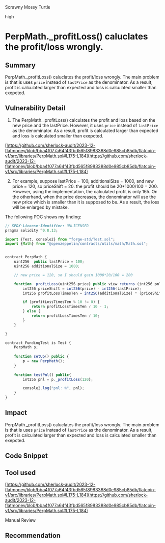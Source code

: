 Scrawny Mossy Turtle

high

# PerpMath._profitLoss() caluclates the profit/loss wrongly.

## Summary
 PerpMath._profitLoss() caluclates the profit/loss wrongly. The main problem is that is uses ``price`` instead of ``lastPrice`` as the denominator. As a result, profit is calculated larger than expected and loss is calculated smaller than exepcted. 

## Vulnerability Detail

1. The  PerpMath._profitLoss() calculates the profit and loss based on the new price and the lastPrice. However, it uses ``price`` instead of ``lastPrice`` as the denominator. As a result, profit is calculated larger than expected and loss is calculated smaller than exepcted. 


[https://github.com/sherlock-audit/2023-12-flatmoney/blob/bba4f077a64f43fbd565f8983388d0e985cb85db/flatcoin-v1/src/libraries/PerpMath.sol#L175-L184](https://github.com/sherlock-audit/2023-12-flatmoney/blob/bba4f077a64f43fbd565f8983388d0e985cb85db/flatcoin-v1/src/libraries/PerpMath.sol#L175-L184)


2. For example, suppose lastPrice = 100, additionalSize = 1000, and new price = 120, so priceShift = 20. the profit should be 20*1000/100 = 200. However, using the implementation, the calculated profit is only 165. On the otherhand, when the price decreases, the donominator will use the new price which is smaller than it is supposed to be. As a result, the loss will be enlarged by mistake. 

The following POC shows my finding: 

```javascript
// SPDX-License-Identifier: UNLICENSED
pragma solidity ^0.8.13;

import {Test, console2} from "forge-std/Test.sol";
import {Math} from "@openzeppelin/contracts/utils/math/Math.sol";


contract PerpMath {
    uint256  public lastPrice = 100;
    uint256 additionalSize = 1000;

    // new price = 120, so I should gain 1000*20/100 = 200

    function _profitLoss(uint256 price) public view returns (int256 pnl) {
        int256 priceShift = int256(price) - int256(lastPrice);
        int256 profitLossTimesTen = int256(additionalSize) * (priceShift) * 10 / int256(price);

        if (profitLossTimesTen % 10 != 0) {
            return profitLossTimesTen / 10 - 1;
        } else {
            return profitLossTimesTen / 10;
        }
    }

}

contract FundingTest is Test {
    PerpMath p;
   
    function setUp() public {
        p = new PerpMath();
    }
   
    function testPnl() public{
        int256 pnl = p._profitLoss(120);

        console2.log("pnl: %", pnl);
    }
}
``` 

## Impact

 PerpMath._profitLoss() caluclates the profit/loss wrongly. The main problem is that is uses ``price`` instead of ``lastPrice`` as the denominator. As a result, profit is calculated larger than expected and loss is calculated smaller than exepcted. 

## Code Snippet

## Tool used

[https://github.com/sherlock-audit/2023-12-flatmoney/blob/bba4f077a64f43fbd565f8983388d0e985cb85db/flatcoin-v1/src/libraries/PerpMath.sol#L175-L184](https://github.com/sherlock-audit/2023-12-flatmoney/blob/bba4f077a64f43fbd565f8983388d0e985cb85db/flatcoin-v1/src/libraries/PerpMath.sol#L175-L184)

Manual Review

## Recommendation
